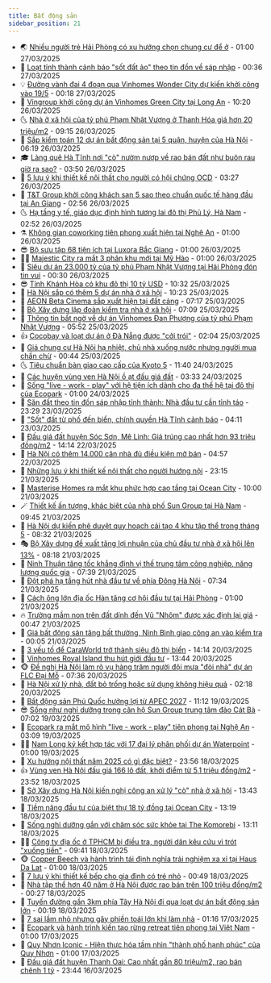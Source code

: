 ```yaml
---
title: Bất động sản
sidebar_position: 21
---
```


<!-- dantri-bat-dong-san:START -->
- 🌏 [Nhiều người trẻ Hải Phòng có xu hướng chọn chung cư để ở](https://dantri.com.vn/bat-dong-san/nhieu-nguoi-tre-hai-phong-co-xu-huong-chon-chung-cu-de-o-20250326095924712.htm) - 01:00 27/03/2025
- 👹 [Loạt tỉnh thành cảnh báo &quot;sốt đất ảo&quot; theo tin đồn về sáp nhập](https://dantri.com.vn/bat-dong-san/loat-tinh-thanh-canh-bao-sot-dat-ao-theo-tin-don-ve-sap-nhap-20250326143151893.htm) - 00:36 27/03/2025
- 💡 [Đường vành đai 4 đoạn qua Vinhomes Wonder City dự kiến khởi công vào 19/5](https://dantri.com.vn/bat-dong-san/duong-vanh-dai-4-doan-qua-vinhomes-wonder-city-du-kien-khoi-cong-vao-195-20250327020859664.htm) - 00:18 27/03/2025
- 🌋 [Vingroup khởi công dự án Vinhomes Green City tại Long An](https://dantri.com.vn/bat-dong-san/vingroup-khoi-cong-du-an-vinhomes-green-city-tai-long-an-20250326164929983.htm) - 10:20 26/03/2025
- 🌜 [Nhà ở xã hội của tỷ phú Phạm Nhật Vượng ở Thanh Hóa giá hơn 20 triệu/m2](https://dantri.com.vn/bat-dong-san/nha-o-xa-hoi-cua-ty-phu-pham-nhat-vuong-o-thanh-hoa-gia-hon-20-trieum2-20250326154027374.htm) - 09:15 26/03/2025
- 💃 [Sắp kiểm toán 12 dự án bất động sản tại 5 quận, huyện của Hà Nội](https://dantri.com.vn/kinh-doanh/sap-kiem-toan-12-du-an-bat-dong-san-tai-5-quan-huyen-cua-ha-noi-20250326093615991.htm) - 06:19 26/03/2025
- 🎓 [Làng quê Hà Tĩnh nơi &quot;cò&quot; nườm nượp về rao bán đất như buôn rau giờ ra sao?](https://dantri.com.vn/bat-dong-san/lang-que-ha-tinh-noi-co-nuom-nuop-ve-rao-ban-dat-nhu-buon-rau-gio-ra-sao-20250326095448846.htm) - 03:50 26/03/2025
- 🌝 [5 lưu ý khi thiết kế nội thất cho người có hội chứng OCD](https://dantri.com.vn/bat-dong-san/5-luu-y-khi-thiet-ke-noi-that-cho-nguoi-co-hoi-chung-ocd-20250325164754419.htm) - 03:27 26/03/2025
- 🧐 [T&amp;T Group khởi công khách sạn 5 sao theo chuẩn quốc tế hàng đầu tại An Giang](https://dantri.com.vn/bat-dong-san/tt-group-khoi-cong-khach-san-5-sao-theo-chuan-quoc-te-hang-dau-tai-an-giang-20250326094307448.htm) - 02:56 26/03/2025
- 🌜 [Hạ tầng y tế, giáo dục định hình tương lai đô thị Phủ Lý, Hà Nam](https://dantri.com.vn/bat-dong-san/ha-tang-y-te-giao-duc-dinh-hinh-tuong-lai-do-thi-phu-ly-ha-nam-20250326093449751.htm) - 02:52 26/03/2025
- ⚗️ [Không gian coworking tiên phong xuất hiện tại Nghệ An](https://dantri.com.vn/bat-dong-san/khong-gian-coworking-tien-phong-xuat-hien-tai-nghe-an-20250326072708836.htm) - 01:00 26/03/2025
- 😎 [Bộ sưu tập 68 tiện ích tại Luxora Bắc Giang](https://dantri.com.vn/bat-dong-san/bo-suu-tap-68-tien-ich-tai-luxora-bac-giang-20250325193231817.htm) - 01:00 26/03/2025
- 🧑‍🏫 [Majestic City ra mắt 3 phân khu mới tại Mỹ Hào](https://dantri.com.vn/bat-dong-san/majestic-city-ra-mat-3-phan-khu-moi-tai-my-hao-20250325115718539.htm) - 01:00 26/03/2025
- 💪 [Siêu dự án 23.000 tỷ của tỷ phú Phạm Nhật Vượng tại Hải Phòng đón tin vui](https://dantri.com.vn/bat-dong-san/sieu-du-an-23000-ty-cua-ty-phu-pham-nhat-vuong-tai-hai-phong-don-tin-vui-20250326035403011.htm) - 00:30 26/03/2025
- 😎 [Tỉnh Khánh Hòa có khu đô thị 10 tỷ USD](https://dantri.com.vn/bat-dong-san/tinh-khanh-hoa-co-khu-do-thi-10-ty-usd-20250325163807924.htm) - 10:32 25/03/2025
- 🧠 [Hà Nội sắp có thêm 5 dự án nhà ở xã hội](https://dantri.com.vn/bat-dong-san/ha-noi-sap-co-them-5-du-an-nha-o-xa-hoi-20250325161336873.htm) - 10:23 25/03/2025
- 🧰 [AEON Beta Cinema sắp xuất hiện tại đất cảng](https://dantri.com.vn/bat-dong-san/aeon-beta-cinema-sap-xuat-hien-tai-dat-cang-20250325140448239.htm) - 07:17 25/03/2025
- 🤩 [Bộ Xây dựng lập đoàn kiểm tra nhà ở xã hội](https://dantri.com.vn/bat-dong-san/bo-xay-dung-lap-doan-kiem-tra-nha-o-xa-hoi-20250325135803435.htm) - 07:09 25/03/2025
- 🦆 [Thông tin bất ngờ về dự án Vinhomes Đan Phượng của tỷ phú Phạm Nhật Vượng](https://dantri.com.vn/bat-dong-san/thong-tin-bat-ngo-ve-du-an-vinhomes-dan-phuong-cua-ty-phu-pham-nhat-vuong-20250325110856393.htm) - 05:52 25/03/2025
- 👍 [Cocobay và loạt dự án ở Đà Nẵng được &quot;cởi trói&quot;](https://dantri.com.vn/bat-dong-san/cocobay-va-loat-du-an-o-da-nang-duoc-coi-troi-20250324131648874.htm) - 02:04 25/03/2025
- 🙉 [Giá chung cư Hà Nội hạ nhiệt, chủ nhà xuống nước nhưng người mua chần chừ](https://dantri.com.vn/bat-dong-san/gia-chung-cu-ha-noi-ha-nhiet-chu-nha-xuong-nuoc-nhung-nguoi-mua-chan-chu-20250325022539232.htm) - 00:44 25/03/2025
- 🌜 [Tiêu chuẩn bàn giao cao cấp của Kyoto 5](https://dantri.com.vn/bat-dong-san/tieu-chuan-ban-giao-cao-cap-cua-kyoto-5-20250324183036143.htm) - 11:40 24/03/2025
- 🌋 [Các huyện vùng ven Hà Nội ồ ạt đấu giá đất](https://dantri.com.vn/bat-dong-san/cac-huyen-vung-ven-ha-noi-o-at-dau-gia-dat-20250324033226563.htm) - 03:33 24/03/2025
- 🥰 [Sống &quot;live - work - play&quot; với hệ tiện ích dành cho đa thế hệ tại đô thị của Ecopark](https://dantri.com.vn/bat-dong-san/song-live-work-play-voi-he-tien-ich-danh-cho-da-the-he-tai-do-thi-cua-ecopark-20250323152536109.htm) - 01:00 24/03/2025
- 💯 [Săn đất theo tin đồn sáp nhập tỉnh thành: Nhà đầu tư cần tỉnh táo](https://dantri.com.vn/bat-dong-san/san-dat-theo-tin-don-sap-nhap-tinh-thanh-nha-dau-tu-can-tinh-tao-20250319175539932.htm) - 23:29 23/03/2025
- 🤩 [&quot;Sốt&quot; đất từ phố đến biển, chính quyền Hà Tĩnh cảnh báo](https://dantri.com.vn/bat-dong-san/sot-dat-tu-pho-den-bien-chinh-quyen-ha-tinh-canh-bao-20250323090809888.htm) - 04:11 23/03/2025
- 💄 [Đấu giá đất huyện Sóc Sơn, Mê Linh: Giá trúng cao nhất hơn 93 triệu đồng/m2](https://dantri.com.vn/bat-dong-san/dau-gia-dat-huyen-soc-son-me-linh-gia-trung-cao-nhat-hon-93-trieu-dongm2-20250322190703444.htm) - 14:14 22/03/2025
- 🦍 [Hà Nội có thêm 14.000 căn nhà đủ điều kiện mở bán](https://dantri.com.vn/bat-dong-san/ha-noi-co-them-14000-can-nha-du-dieu-kien-mo-ban-20250322034511950.htm) - 04:57 22/03/2025
- 🎡 [Những lưu ý khi thiết kế nội thất cho người hướng nội](https://dantri.com.vn/bat-dong-san/nhung-luu-y-khi-thiet-ke-noi-that-cho-nguoi-huong-noi-20250321214107066.htm) - 23:15 21/03/2025
- 🐎 [Masterise Homes ra mắt khu phức hợp cao tầng tại Ocean City](https://dantri.com.vn/bat-dong-san/masterise-homes-ra-mat-khu-phuc-hop-cao-tang-tai-ocean-city-20250321160203149.htm) - 10:00 21/03/2025
- 🪄 [Thiết kế ấn tượng, khác biệt của nhà phố Sun Group tại Hà Nam](https://dantri.com.vn/bat-dong-san/thiet-ke-an-tuong-khac-biet-cua-nha-pho-sun-group-tai-ha-nam-20250321161032478.htm) - 09:45 21/03/2025
- 💼 [Hà Nội dự kiến phê duyệt quy hoạch cải tạo 4 khu tập thể trong tháng 5](https://dantri.com.vn/bat-dong-san/ha-noi-du-kien-phe-duyet-quy-hoach-cai-tao-4-khu-tap-the-trong-thang-5-20250321043119398.htm) - 08:32 21/03/2025
- 🎭 [Bộ Xây dựng đề xuất tăng lợi nhuận của chủ đầu tư nhà ở xã hội lên 13%](https://dantri.com.vn/bat-dong-san/bo-xay-dung-de-xuat-tang-loi-nhuan-cua-chu-dau-tu-nha-o-xa-hoi-len-13-20250321143052007.htm) - 08:18 21/03/2025
- 🐻 [Ninh Thuận tăng tốc khẳng định vị thế trung tâm công nghiệp, năng lượng quốc gia](https://dantri.com.vn/bat-dong-san/ninh-thuan-tang-toc-khang-dinh-vi-the-trung-tam-cong-nghiep-nang-luong-quoc-gia-20250321142359093.htm) - 07:39 21/03/2025
- 💃 [Đột phá hạ tầng hút nhà đầu tư về phía Đông Hà Nội](https://dantri.com.vn/bat-dong-san/dot-pha-ha-tang-hut-nha-dau-tu-ve-phia-dong-ha-noi-20250321141644616.htm) - 07:34 21/03/2025
- 🦣 [Cách ông lớn địa ốc Hàn tăng cơ hội đầu tư tại Hải Phòng](https://dantri.com.vn/bat-dong-san/cach-ong-lon-dia-oc-han-tang-co-hoi-dau-tu-tai-hai-phong-20250320174456240.htm) - 01:00 21/03/2025
- 🔥 [Trường mầm non trên đất dính đến Vũ &quot;Nhôm&quot; được xác định lại giá](https://dantri.com.vn/bat-dong-san/truong-mam-non-tren-dat-dinh-den-vu-nhom-duoc-xac-dinh-lai-gia-20250320162952069.htm) - 00:47 21/03/2025
- 🤩 [Giá bất động sản tăng bất thường, Ninh Bình giao công an vào kiểm tra](https://dantri.com.vn/bat-dong-san/gia-bat-dong-san-tang-bat-thuong-ninh-binh-giao-cong-an-vao-kiem-tra-20250317164106101.htm) - 00:05 21/03/2025
- 🥳 [3 yếu tố để CaraWorld trở thành siêu đô thị biển](https://dantri.com.vn/bat-dong-san/3-yeu-to-de-caraworld-tro-thanh-sieu-do-thi-bien-20250320210437473.htm) - 14:14 20/03/2025
- 🤗 [Vinhomes Royal Island thu hút giới đầu tư](https://dantri.com.vn/bat-dong-san/vinhomes-royal-island-thu-hut-gioi-dau-tu-20250320200832938.htm) - 13:44 20/03/2025
- 🐵 [Đề nghị Hà Nội làm rõ vụ hàng trăm người đội mưa &quot;đòi nhà&quot; dự án FLC Đại Mỗ](https://dantri.com.vn/bat-dong-san/de-nghi-ha-noi-lam-ro-vu-hang-tram-nguoi-doi-mua-doi-nha-du-an-flc-dai-mo-20250320134908752.htm) - 07:36 20/03/2025
- 🤖 [Hà Nội xử lý nhà, đất bỏ trống hoặc sử dụng không hiệu quả](https://dantri.com.vn/bat-dong-san/ha-noi-xu-ly-nha-dat-bo-trong-hoac-su-dung-khong-hieu-qua-20250320090315672.htm) - 02:18 20/03/2025
- 👺 [Bất động sản Phú Quốc hưởng lợi từ APEC 2027](https://dantri.com.vn/bat-dong-san/bat-dong-san-phu-quoc-huong-loi-tu-apec-2027-20250319180601170.htm) - 11:12 19/03/2025
- 😎 [Sống như nghỉ dưỡng trong căn hộ Sun Group trung tâm đảo Cát Bà](https://dantri.com.vn/bat-dong-san/song-nhu-nghi-duong-trong-can-ho-sun-group-trung-tam-dao-cat-ba-20250319135107367.htm) - 07:02 19/03/2025
- 🤠 [Ecopark ra mắt mô hình &quot;live - work - play&quot; tiên phong tại Nghệ An](https://dantri.com.vn/bat-dong-san/ecopark-ra-mat-mo-hinh-live-work-play-tien-phong-tai-nghe-an-20250319095442087.htm) - 03:09 19/03/2025
- 👨‍🏫 [Nam Long ký kết hợp tác với 17 đại lý phân phối dự án Waterpoint](https://dantri.com.vn/bat-dong-san/nam-long-ky-ket-hop-tac-voi-17-dai-ly-phan-phoi-du-an-waterpoint-20250318220003108.htm) - 01:00 19/03/2025
- 🧰 [Xu hướng nội thất năm 2025 có gì đặc biệt?](https://dantri.com.vn/bat-dong-san/xu-huong-noi-that-nam-2025-co-gi-dac-biet-20250318145256521.htm) - 23:56 18/03/2025
- 👍 [Vùng ven Hà Nội đấu giá 166 lô đất, khởi điểm từ 5,1 triệu đồng/m2](https://dantri.com.vn/bat-dong-san/vung-ven-ha-noi-dau-gia-166-lo-dat-khoi-diem-tu-51-trieu-dongm2-20250319042635182.htm) - 23:52 18/03/2025
- 🌈 [Sở Xây dựng Hà Nội kiến nghị công an xử lý &quot;cò&quot; nhà ở xã hội](https://dantri.com.vn/bat-dong-san/so-xay-dung-ha-noi-kien-nghi-cong-an-xu-ly-co-nha-o-xa-hoi-20250318191739236.htm) - 13:43 18/03/2025
- 🐲 [Tiềm năng đầu tư của biệt thự 18 tỷ đồng tại Ocean City](https://dantri.com.vn/bat-dong-san/tiem-nang-dau-tu-cua-biet-thu-18-ty-dong-tai-ocean-city-20250318192537309.htm) - 13:19 18/03/2025
- 💄 [Sống nghỉ dưỡng gắn với chăm sóc sức khỏe tại The Komorebi](https://dantri.com.vn/bat-dong-san/song-nghi-duong-gan-voi-cham-soc-suc-khoe-tai-the-komorebi-20250318193335339.htm) - 13:11 18/03/2025
- 👨‍🏫 [Công ty địa ốc ở TPHCM bị điều tra, người dân kêu cứu vì trót &quot;xuống tiền&quot;](https://dantri.com.vn/bat-dong-san/cong-ty-dia-oc-o-tphcm-bi-dieu-tra-nguoi-dan-keu-cuu-vi-trot-xuong-tien-20250318160543711.htm) - 09:41 18/03/2025
- 🐵 [Copper Beech và hành trình tái định nghĩa trải nghiệm xa xỉ tại Haus Da Lat](https://dantri.com.vn/bat-dong-san/copper-beech-va-hanh-trinh-tai-dinh-nghia-trai-nghiem-xa-xi-tai-haus-da-lat-20250317154828925.htm) - 01:00 18/03/2025
- 🎉 [7 lưu ý khi thiết kế bếp cho gia đình có trẻ nhỏ](https://dantri.com.vn/bat-dong-san/7-luu-y-khi-thiet-ke-bep-cho-gia-dinh-co-tre-nho-20250317160115757.htm) - 00:49 18/03/2025
- 💫 [Nhà tập thể hơn 40 năm ở Hà Nội được rao bán trên 100 triệu đồng/m2](https://dantri.com.vn/bat-dong-san/nha-tap-the-hon-40-nam-o-ha-noi-duoc-rao-ban-tren-100-trieu-dongm2-20250317154147190.htm) - 00:27 18/03/2025
- 🦄 [Tuyến đường gần 3km phía Tây Hà Nội đi qua loạt dự án bất động sản lớn](https://dantri.com.vn/bat-dong-san/tuyen-duong-gan-3km-phia-tay-ha-noi-di-qua-loat-du-an-bat-dong-san-lon-20250318020805508.htm) - 00:19 18/03/2025
- 🌮 [7 sai lầm nhỏ nhưng gây phiền toái lớn khi làm nhà](https://dantri.com.vn/bat-dong-san/7-sai-lam-nho-nhung-gay-phien-toai-lon-khi-lam-nha-20250317081351883.htm) - 01:16 17/03/2025
- 💯 [Ecopark và hành trình kiến tạo rừng retreat tiên phong tại Việt Nam](https://dantri.com.vn/bat-dong-san/ecopark-va-hanh-trinh-kien-tao-rung-retreat-tien-phong-tai-viet-nam-20250315130753653.htm) - 01:00 17/03/2025
- 🌊 [Quy Nhơn Iconic - Hiện thực hóa tầm nhìn &quot;thành phố hạnh phúc&quot; của Quy Nhơn](https://dantri.com.vn/bat-dong-san/quy-nhon-iconic-hien-thuc-hoa-tam-nhin-thanh-pho-hanh-phuc-cua-quy-nhon-20250316202001138.htm) - 01:00 17/03/2025
- 🤖 [Đấu giá đất huyện Thanh Oai: Cao nhất gần 80 triệu/m2, rao bán chênh 1 tỷ](https://dantri.com.vn/bat-dong-san/dau-gia-dat-huyen-thanh-oai-cao-nhat-gan-80-trieum2-rao-ban-chenh-1-ty-20250317000425941.htm) - 23:44 16/03/2025<!-- dantri-bat-dong-san:END -->

